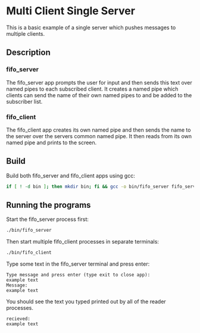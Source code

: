 # Multi Client Single Server

This is a basic example of a single server which pushes messages to multiple clients.

## Description

### fifo_server
The fifo_server app prompts the user for input and then sends this text over named pipes to each subscribed client. It creates a named pipe which clients can send the name of their own named pipes to and be added to the subscriber list.

### fifo_client
The fifo_client app creates its own named pipe and then sends the name to the server over the servers common named pipe. It then reads from its own named pipe and prints to the screen.

## Build

Build both fifo_server and fifo_client apps using gcc:

```bash
if [ ! -d bin ]; then mkdir bin; fi && gcc -o bin/fifo_server fifo_server.c -pthread && gcc -o bin/fifo_client fifo_client.c -pthread
```

## Running the programs

Start the fifo_server process first:

```bash
./bin/fifo_server
```

Then start multiple fifo_client processes in separate terminals:

```bash
./bin/fifo_client
```

Type some text in the fifo_server terminal and press enter:

```
Type message and press enter (type exit to close app):
example text
Message:
example text
```

You should see the text you typed printed out by all of the reader processes.

```
recieved:
example text
```
